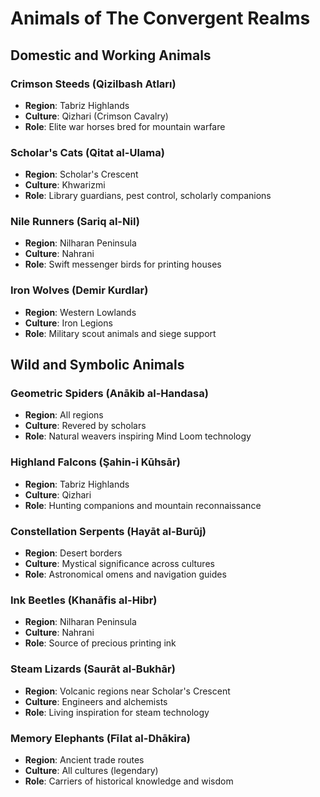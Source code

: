 # Animals of The Convergent Realms

## Domestic and Working Animals

### **Crimson Steeds** (Qizilbash Atları)
- **Region**: Tabriz Highlands
- **Culture**: Qizhari (Crimson Cavalry)
- **Role**: Elite war horses bred for mountain warfare

### **Scholar's Cats** (Qitat al-Ulama)
- **Region**: Scholar's Crescent
- **Culture**: Khwarizmi
- **Role**: Library guardians, pest control, scholarly companions

### **Nile Runners** (Sariq al-Nil)
- **Region**: Nilharan Peninsula
- **Culture**: Nahrani
- **Role**: Swift messenger birds for printing houses

### **Iron Wolves** (Demir Kurdlar)
- **Region**: Western Lowlands
- **Culture**: Iron Legions
- **Role**: Military scout animals and siege support

## Wild and Symbolic Animals

### **Geometric Spiders** (Anākib al-Handasa)
- **Region**: All regions
- **Culture**: Revered by scholars
- **Role**: Natural weavers inspiring Mind Loom technology

### **Highland Falcons** (Şahin-i Kūhsār)
- **Region**: Tabriz Highlands
- **Culture**: Qizhari
- **Role**: Hunting companions and mountain reconnaissance

### **Constellation Serpents** (Hayāt al-Burūj)
- **Region**: Desert borders
- **Culture**: Mystical significance across cultures
- **Role**: Astronomical omens and navigation guides

### **Ink Beetles** (Khanāfis al-Hibr)
- **Region**: Nilharan Peninsula
- **Culture**: Nahrani
- **Role**: Source of precious printing ink

### **Steam Lizards** (Saurāt al-Bukhār)
- **Region**: Volcanic regions near Scholar's Crescent
- **Culture**: Engineers and alchemists
- **Role**: Living inspiration for steam technology

### **Memory Elephants** (Fīlat al-Dhākira)
- **Region**: Ancient trade routes
- **Culture**: All cultures (legendary)
- **Role**: Carriers of historical knowledge and wisdom